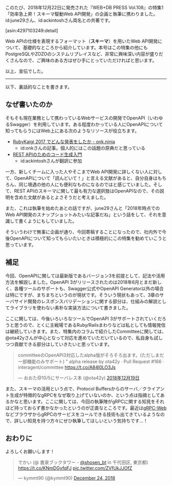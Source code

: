 <!-- 『WEB+DB PRESS Vol.108』でスキーマ駆動Web API開発についての特集記事を執筆しました -->

このたび、2018年12月22日に発売された『WEB+DB PRESS Vol.108』の特集1「効率急上昇！スキーマ駆動Web API開発」の企画と執筆に携わりました。id:june29さん、id:ackintoshさん両名との共著です。

[asin:4297103249:detail]

Web APIの仕様を表現するフォーマット（**スキーマ**）を用いたWeb API開発について、基礎的なところから紹介しています。本号はこの特集の他にもPostgreSQLやZOZOのシステムリプレイスなど、非常に興味深い内容が盛りだくさんなので、ご興味のある方はぜひ手にとっていただければと思います。

以上、宣伝でした。

---

以下、裏話的なことを書きます。

## なぜ書いたのか

そもそも現在業務として携わっているWebサービスの開発でOpenAPI（いわゆるSwagger）を利用しています。ある程度わかっている人にOpenAPIについて知ってもらうにはWeb上にある次のようなリソースが役立ちます。

- [RubyKaigi 2017 でどんな発表をしたか - onk.ninja](https://blog.onk.ninja/2017/09/21/my_talk_of_rubykaigi_2017)
  - id:onkさんの記事。個人的にはこの話題の原典だと思っている
- [REST APIのためのコード生成入門](https://gumroad.com/l/swagger_codegen_beginner_jp)
  - id:ackintoshさんが翻訳に参加

一方、新しくチームに入った人やそこまでWeb API開発に詳しくない人に対して、OpenAPIについて「読んどいて！」と言える文献があると、自分自身はもちろん、同じ境遇の他の人にも便利なものになるのではと感じていました。そして、REST APIのスキーマに関して最も有力な選択肢はOpenAPIなので、その説明を含めた文献があるとよさそうだと考えました。

また、これは執筆を始めたあとの話ですが、june29さんと「2018年時点でのWeb API開発のスナップショットみたいな記事だね」という話をして、それを意識して書くようにもしていました。

そういうわけで無事に企画が通り、今回寄稿することになったので、社内外で今後OpenAPIについて知ってもらいたいときは積極的にこの特集を勧めていこうと思っています。

## 補足

今回、OpenAPIに関しては最新版であるバージョン3を前提として、記法や活用方法を解説しました。OpenAPI 3がリリースされたのは2018年6月とまだ新しく、各種ツールのサポートも、Swagger公式やOpenAPI Generator以外の場合は特にですが、まちまちというのが現状です。そういう現状もあって、3章のサーバサイド開発のレスポンスバリデーションに関する部分は、仕組みの解説としてライブラリを使わない素朴な実装方法について書きました。

ここに関しては、今後いろいろなツールでOpenAPI 3がサポートされていくだろうと思うので、とくに主戦場であるRuby/Railsまわりなどは私としても情報発信は継続していきます。また、特集内のコラムで紹介したCommitteeに関しては、@ota42yさんが中心となって対応を進めていただいているので、私自身も試しつつ貢献できる部分はしていきたいと思っています。

<blockquote class="twitter-tweet" data-cards="hidden" data-lang="ja"><p lang="ja" dir="ltr">committeeのOpenAPI3対応したalpha版がそろそろ出ます。(ただしまだ一部機能のみサポート)  &quot; alpha release by ota42y · Pull Request #166 · interagent/committee <a href="https://t.co/A84l0LO3Js">https://t.co/A84l0LO3Js</a></p>&mdash; おおた@10/5にサーバレス本 (@ota42y) <a href="https://twitter.com/ota42y/status/1075283492026470401?ref_src=twsrc%5Etfw">2018年12月19日</a></blockquote>
<script async src="https://platform.twitter.com/widgets.js" charset="utf-8"></script>

また、スキーマの活用という点で、Protocol Buffersからのサーバ／クライアント生成が特徴的なgRPCをなぜ取り上げていないのか、という点は指摘としてあるかなと思います。ここに関しては、今回の執筆陣がgRPCに関する知見をそれほど持っておらず書かなかったというのが正直なところです。最近は[gRPC-Web](https://github.com/grpc/grpc-web)などブラウザからgRPCのサービスをコールできる技術も出てきているようなので、詳しい知見を持つ方々にぜひ執筆してほしいという気持ちです…！

## おわりに

よろしくお願いします！

<blockquote class="twitter-tweet" data-partner="tweetdeck"><p lang="ja" dir="ltr">でかい (@ 書泉ブックタワー - <a href="https://twitter.com/shosen_bt?ref_src=twsrc%5Etfw">@shosen_bt</a> in 千代田区, 東京都) <a href="https://t.co/KNmDGyfqFJ">https://t.co/KNmDGyfqFJ</a> <a href="https://t.co/ZVfUkJJOfZ">pic.twitter.com/ZVfUkJJOfZ</a></p>&mdash; kymmt90 (@kymmt90) <a href="https://twitter.com/kymmt90/status/1077062421657911296?ref_src=twsrc%5Etfw">December 24, 2018</a></blockquote>
<script async src="https://platform.twitter.com/widgets.js" charset="utf-8"></script>

